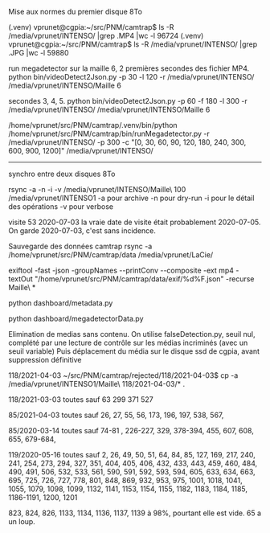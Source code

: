 Mise aux normes du premier disque 8To

(.venv) vprunet@cgpia:~/src/PNM/camtrap$ ls -R /media/vprunet/INTENSO/ |grep .MP4 |wc -l
96724
(.venv) vprunet@cgpia:~/src/PNM/camtrap$ ls -R /media/vprunet/INTENSO/ |grep .JPG |wc -l
59880

run megadetector sur la maille 6, 2 premières secondes des fichier MP4.
python bin/videoDetect2Json.py -p 30 -l 120 -r /media/vprunet/INTENSO/ /media/vprunet/INTENSO/Maille 6

secondes 3, 4, 5.
python bin/videoDetect2Json.py -p 60 -f 180 -l 300 -r /media/vprunet/INTENSO/ /media/vprunet/INTENSO/Maille 6

/home/vprunet/src/PNM/camtrap/.venv/bin/python /home/vprunet/src/PNM/camtrap/bin/runMegadetector.py -r /media/vprunet/INTENSO/ -p 300 -c "[0, 30, 60, 90, 120, 180, 240, 300, 600, 900, 1200]" /media/vprunet/INTENSO/

---

synchro entre deux disques 8To

rsync -a -n -i -v /media/vprunet/INTENSO/Maille\ 100 /media/vprunet/INTENSO1
-a pour archive
-n pour dry-run
-i pour le détail des opérations
-v pour verbose

visite 53 2020-07-03
la vraie date de visite était probablement 2020-07-05. On garde 2020-07-03, c'est sans incidence.

Sauvegarde des données camtrap
rsync -a /home/vprunet/src/PNM/camtrap/data /media/vprunet/LaCie/

exiftool -fast -json -groupNames --printConv --composite -ext mp4 -textOut "/home/vprunet/src/PNM/camtrap/data/exif/%d%F.json" -recurse Maille\ \*

python dashboard/metadata.py

python dashboard/megadetectorData.py

Elimination de medias sans contenu.
On utilise falseDetection.py, seuil nul, complété par une lecture de contrôle sur les médias incriminés (avec un seuil variable)
Puis déplacement du média sur le disque ssd de cgpia, avant suppression définitive

118/2021-04-03
~/src/PNM/camtrap/rejected/118/2021-04-03$ cp -a /media/vprunet/INTENSO1/Maille\ 118/2021-04-03/\* .

118/2021-03-03
toutes sauf 63 299 371 527

85/2021-04-03
toutes sauf 26, 27, 55, 56, 173, 196, 197, 538, 567,

85/2020-03-14
toutes sauf 74-81 , 226-227, 329, 378-394, 455, 607, 608, 655, 679-684,

119/2020-05-16
toutes sauf
2, 26, 49, 50, 51, 64, 84, 85, 127, 169, 217, 240, 241, 254, 273, 294, 327, 351, 404, 405, 406, 432, 433, 443, 459,
460, 484, 490, 491, 506, 532, 533, 561, 590, 591, 592, 593, 594, 605, 633, 634, 663, 695, 725, 726, 727, 778, 801,
848, 869, 932, 953, 975, 1001, 1018, 1041, 1055, 1079, 1098, 1099, 1132, 1141, 1153, 1154, 1155, 1182, 1183, 1184, 1185, 1186-1191, 1200, 1201

823, 824, 826, 1133, 1134, 1136, 1137, 1139 à 98%, pourtant elle est vide.
65 a un loup.
